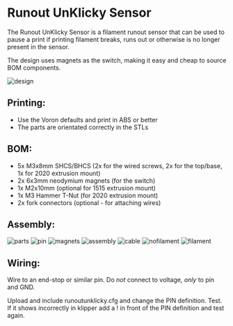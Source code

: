 # Runout UnKlicky Sensor

The Runout UnKlicky Sensor is a filament runout sensor that can be used to pause a print if printing filament breaks, runs out or otherwise is no longer present in the sensor.

The design uses magnets as the switch, making it easy and cheap to source BOM components.

![design](images/design.png)


## Printing:

- Use the Voron defaults and print in ABS or better
- The parts are orientated correctly in the STLs


## BOM:

- 5x M3x8mm SHCS/BHCS (2x for the wired screws, 2x for the top/base, 1x for 2020 extrusion mount)
- 2x 6x3mm neodymium magnets (for the switch)
- 1x M2x10mm (optional for 1515 extrusion mount)
- 1x M3 Hammer T-Nut (for 2020 extrusion mount)
- 2x fork connectors (optional - for attaching wires)


## Assembly:

![parts](images/parts.jpg)
![pin](images/pin.jpg)
![magnets](images/magnets.jpg)
![assembly](images/assembly.jpg)
![cable](images/cable.jpg)
![nofilament](images/nofilament.jpg)
![filament](images/filament.jpg)


## Wiring:

Wire to an end-stop or similar pin. Do _not_ connect to voltage, _only_ to pin and GND.

Upload and include runoutunklicky.cfg and change the PIN definition. Test. If it shows incorrectly in klipper add a ! in front of the PIN definition and test again.
